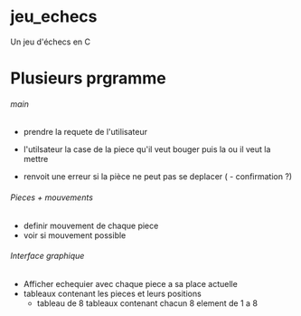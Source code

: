 # jeu_echecs
Un jeu d'échecs en C

# Plusieurs prgramme
###### main 

- prendre la requete de l'utilisateur

- l'utilsateur la case de la piece qu'il veut bouger puis la ou il veut la mettre
- renvoit une erreur si la pièce ne peut pas se deplacer 
( - confirmation ?)

###### Pieces + mouvements
- definir mouvement de chaque piece
- voir si mouvement possible

###### Interface graphique
- Afficher echequier avec chaque piece a sa place actuelle
- tableaux contenant les pieces et leurs positions
  - tableau de 8 tableaux contenant chacun 8 element de 1 a 8
